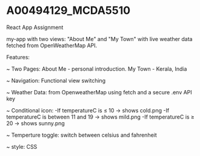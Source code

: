 # A00494129_MCDA5510
React App Assignment 

my-app with two views: "About Me" and "My Town" with live weather data fetched from OpenWeatherMap API.



Features:

~ Two Pages:
    About Me - personal introduction.
    My Town - Kerala, India

~ Navigation:
    Functional view switching

~ Weather Data:
    from OpenweatherMap using fetch and a secure .env API key

~ Conditional icon:
    -If temperatureC is ≤ 10 → shows cold.png
    -If temperatureC is between 11 and 19 → shows mild.png
    -If temperatureC is ≥ 20 → shows sunny.png

~ Temperture toggle:
    switch between celsius and fahrenheit

~ style:
    CSS
